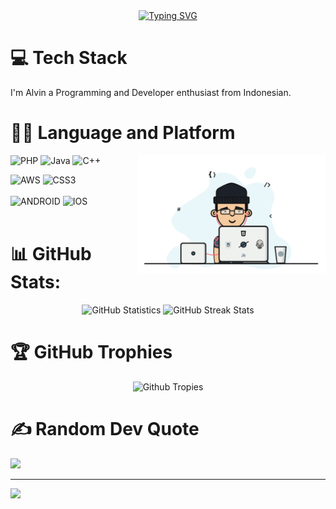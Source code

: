 
<div align="center">
<a href="https://git.io/typing-svg"><img src="https://readme-typing-svg.demolab.com?font=Oleo+Script&size=50&pause=1000&color=1343F7&background=2BFF2F00&center=true&vCenter=true&width=435&height=100&lines=Hello+World!!!%F0%9F%9A%80" alt="Typing SVG" /></a>
</div>


# 💻 Tech Stack 

I'm Alvin a Programming and Developer enthusiast from Indonesian.

# 👨‍💻 Language and Platform 
  
  <img hight="250" width="300" alt="GIF" align="right" src="https://github.com/X1er0/X1er0/blob/main/assets/chill%20scene.gif">
  
 
![PHP](https://img.shields.io/badge/php-%23777BB4.svg?style=for-the-badge&logo=php&logoColor=white) 
![Java](https://img.shields.io/badge/java-%23ED8B00.svg?style=for-the-badge&logo=java&logoColor=white) 
![C++](https://img.shields.io/badge/c++-%2300599C.svg?style=for-the-badge&logo=c%2B%2B&logoColor=white) 
<br>

![AWS](https://img.shields.io/badge/AWS-%23FF9900.svg?style=for-the-badge&logo=amazon-aws&logoColor=white)
![CSS3](https://img.shields.io/badge/css3-%231572B6.svg?style=for-the-badge&logo=css3&logoColor=white) 
<br>  
![ANDROID](https://img.shields.io/badge/android-%2320232a.svg?style=for-the-badge&logo=android&logoColor=%a4c639) 
![IOS](https://img.shields.io/badge/IOS-%2320232a.svg?style=for-the-badge&logo=apple&logoColor=white)
</br>
</br>
  
  
# 📊 GitHub Stats:

<p align="center">
  <img src="https://github-readme-stats.vercel.app/api?username=X1er0&theme=blueberry&hide_border=false&include_all_commits=false&count_private=false" alt="GitHub Statistics">
  <img src="https://github-readme-streak-stats.herokuapp.com/?user=X1er0&theme=blueberry&hide_border=false" alt="GitHub Streak Stats"><br/>
</p>

# 🏆 GitHub Trophies

<p align="center">
  <img src="https://github-profile-trophy.vercel.app/?username=X1er0&theme=gitdimmed&no-frame=false&no-bg=true&margin-w=4" alt="Github Tropies"<br/>

# ✍️ Random Dev Quote
![](https://quotes-github-readme.vercel.app/api?type=horizontal&theme=gruvbox)

---
[![](https://visitcount.itsvg.in/api?id=X1er0&icon=2&color=3)](https://visitcount.itsvg.in)

<!-- Proudly created with GPRM ( https://gprm.itsvg.in ) -->
